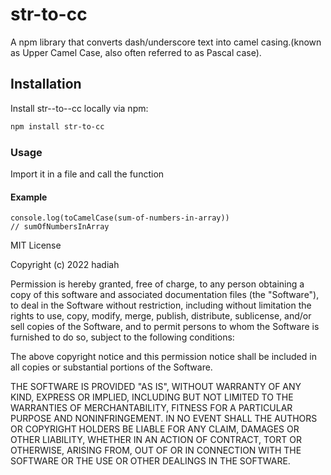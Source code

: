 # str-to-cc

A npm library that converts dash/underscore text into camel casing.(known as Upper Camel Case, also often referred to as Pascal case).

## Installation
Install str--to--cc locally via npm:

``` bash
npm install str-to-cc
```
### Usage 
Import it in a file and call the function

#### Example 
``` example 
console.log(toCamelCase(sum-of-numbers-in-array))
// sumOfNumbersInArray
```

MIT License

Copyright (c) 2022 hadiah

Permission is hereby granted, free of charge, to any person obtaining a copy
of this software and associated documentation files (the "Software"), to deal
in the Software without restriction, including without limitation the rights
to use, copy, modify, merge, publish, distribute, sublicense, and/or sell
copies of the Software, and to permit persons to whom the Software is
furnished to do so, subject to the following conditions:

The above copyright notice and this permission notice shall be included in all
copies or substantial portions of the Software.

THE SOFTWARE IS PROVIDED "AS IS", WITHOUT WARRANTY OF ANY KIND, EXPRESS OR
IMPLIED, INCLUDING BUT NOT LIMITED TO THE WARRANTIES OF MERCHANTABILITY,
FITNESS FOR A PARTICULAR PURPOSE AND NONINFRINGEMENT. IN NO EVENT SHALL THE
AUTHORS OR COPYRIGHT HOLDERS BE LIABLE FOR ANY CLAIM, DAMAGES OR OTHER
LIABILITY, WHETHER IN AN ACTION OF CONTRACT, TORT OR OTHERWISE, ARISING FROM,
OUT OF OR IN CONNECTION WITH THE SOFTWARE OR THE USE OR OTHER DEALINGS IN THE
SOFTWARE.